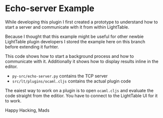 # Echo-server Example

While developing this plugin I first created a prototype
to understand how to start a server and communicate with
it from within LightTable.

Because I thought that this example might be useful for
other newbie LightTable plugin developers I stored the
example here on this branch before extending it furhter.

This code shows how to start a background process and how
to communicate with it. Additionally it shows how to display
results inline in the editor.

* `py-src/echo-server.py` contains the TCP server
* `src/lt/plugins/ocaml.cljs` contains the actual plugin code

The eaiest way to work on a plugin is to open `ocaml.cljs`
and evaluate the code straight from the editior. You have
to connect to the LightTable UI for it to work.

Happy Hacking,
Mads

